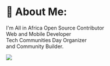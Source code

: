 # 💫 About Me:
I'm All in Africa Open Source Contributor<br>Web and Mobile Developer<br>Tech Communities Day Organizer<br>and Community Builder.

[![](https://visitcount.itsvg.in/api?id=agnilondapakou&icon=0&color=0)](https://visitcount.itsvg.in)

<!-- Proudly created with GPRM ( https://gprm.itsvg.in ) -->

